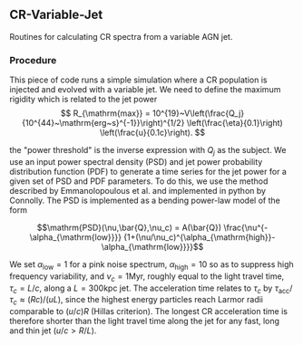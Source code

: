 ## CR-Variable-Jet

Routines for calculating CR spectra from a variable AGN jet.

### Procedure

This piece of code runs a simple simulation where a CR population is injected and evolved with a variable jet. We need to define the maximum rigidity which is related to the jet power
$$
R_{\mathrm{max}} = 10^{19}~V\left(\frac{Q_j}{10^{44}~\mathrm{erg~s}^{-1}}\right)^{1/2}
    \left(\frac{\eta}{0.1}\right)
    \left(\frac{u}{0.1c}\right).
$$

the "power threshold" is the inverse expression with $Q_j$ as the subject. We use an input power spectral density (PSD) and jet power probability distribution function (PDF) to generate a time series for the jet power for a given set of PSD and PDF parameters. To do this, we use the method described by Emmanolopoulous et al. and implemented in python by Connolly. The PSD is implemented as a bending power-law model of the form 

$$\mathrm{PSD}(\nu,\bar{Q},\nu_c) = A(\bar{Q}) \frac{\nu^{-\alpha_{\mathrm{low}}}}
               {1+(\nu/\nu_c)^{\alpha_{\mathrm{high}}-\alpha_{\mathrm{low}}}}$$
               
               
We set $\alpha_{\mathrm{low}} = 1$ for a pink noise spectrum, $\alpha_{\mathrm{high}} = 10$ so as to suppress high frequency variability, and $\nu_c = 1$Myr, roughly equal to the light travel time, $\tau_c=L/c$, along a $L=300$kpc jet. The acceleration time relates to $\tau_c$ by $\tau_\mathrm{acc}/\tau_c \approx (Rc)/(uL)$, since the highest energy particles reach Larmor radii comparable to $(u/c)R$ (Hillas criterion). The longest CR acceleration time is therefore shorter than the light travel time along the jet for any fast, long and thin jet ($u/c>R/L$). 
